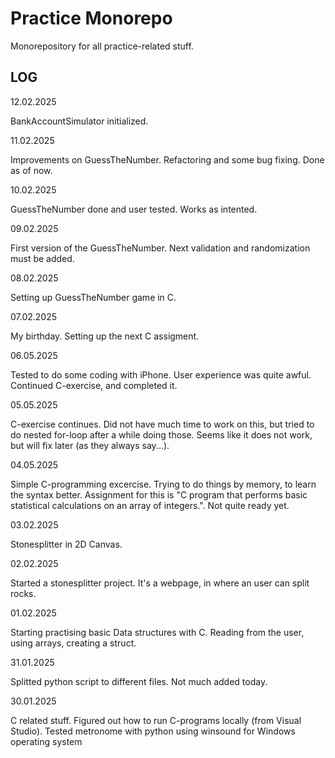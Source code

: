 # Practice Monorepo

Monorepository for all practice-related stuff.

## LOG

12.02.2025

BankAccountSimulator initialized.

11.02.2025

Improvements on GuessTheNumber. Refactoring and some bug fixing. Done as of now.

10.02.2025

GuessTheNumber done and user tested. Works as intented.

09.02.2025

First version of the GuessTheNumber. Next validation and randomization must be added.

08.02.2025

Setting up GuessTheNumber game in C.

07.02.2025

My birthday. Setting up the next C assigment.

06.05.2025

Tested to do some coding with iPhone. User experience was quite awful. Continued C-exercise, and completed it.

05.05.2025

C-exercise continues. Did not have much time to work on this, but tried to do nested for-loop after a while doing those. Seems like it does not work, but will fix later (as they always say...).

04.05.2025

Simple C-programming excercise. Trying to do things by memory, to learn the syntax better. Assignment for this is "C program that performs basic statistical calculations on an array of integers.". Not quite ready yet.

03.02.2025

Stonesplitter in 2D Canvas.

02.02.2025

Started a stonesplitter project. It's a webpage, in where an user can split rocks.

01.02.2025

Starting practising basic Data structures with C. Reading from the user, using arrays, creating a struct.

31.01.2025

Splitted python script to different files. Not much added today.

30.01.2025

C related stuff. Figured out how to run C-programs locally (from Visual Studio). Tested metronome with python using winsound for Windows operating system
